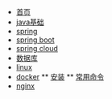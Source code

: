 * [首页](README.md)
* [java基础](java.md)
* [spring](java.md)
* [spring boot](java.md)
* [spring cloud](java.md)
* [数据库](java.md)
* [linux](java.md)
* [docker](docker/介绍.md)
** [安装](docker/安装.md)
** [常用命令](docker/常用命令.md)
* [nginx](java.md)
